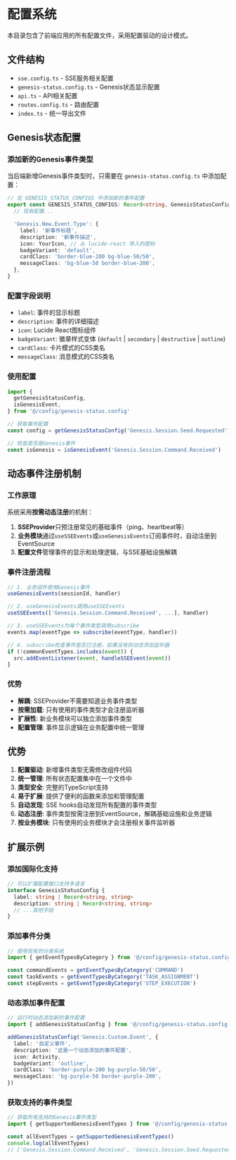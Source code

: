 # 配置系统

本目录包含了前端应用的所有配置文件，采用配置驱动的设计模式。

## 文件结构

- `sse.config.ts` - SSE服务相关配置
- `genesis-status.config.ts` - Genesis状态显示配置
- `api.ts` - API相关配置
- `routes.config.ts` - 路由配置
- `index.ts` - 统一导出文件

## Genesis状态配置

### 添加新的Genesis事件类型

当后端新增Genesis事件类型时，只需要在 `genesis-status.config.ts` 中添加配置：

```typescript
// 在 GENESIS_STATUS_CONFIGS 中添加新的事件配置
export const GENESIS_STATUS_CONFIGS: Record<string, GenesisStatusConfig> = {
  // 现有配置...

  'Genesis.New.Event.Type': {
    label: '新事件标题',
    description: '新事件描述',
    icon: YourIcon, // 从 lucide-react 导入的图标
    badgeVariant: 'default',
    cardClass: 'border-blue-200 bg-blue-50/50',
    messageClass: 'bg-blue-50 border-blue-200',
  },
}
```

### 配置字段说明

- `label`: 事件的显示标题
- `description`: 事件的详细描述
- `icon`: Lucide React图标组件
- `badgeVariant`: 徽章样式变体 (`default` | `secondary` | `destructive` |
  `outline`)
- `cardClass`: 卡片模式的CSS类名
- `messageClass`: 消息模式的CSS类名

### 使用配置

```typescript
import {
  getGenesisStatusConfig,
  isGenesisEvent,
} from '@/config/genesis-status.config'

// 获取事件配置
const config = getGenesisStatusConfig('Genesis.Session.Seed.Requested')

// 检查是否是Genesis事件
const isGenesis = isGenesisEvent('Genesis.Session.Command.Received')
```

## 动态事件注册机制

### 工作原理

系统采用**按需动态注册**的机制：

1. **SSEProvider**只预注册常见的基础事件（ping、heartbeat等）
2. **业务模块**通过`useSSEEvents`或`useGenesisEvents`订阅事件时，自动注册到EventSource
3. **配置文件**管理事件的显示和处理逻辑，与SSE基础设施解耦

### 事件注册流程

```typescript
// 1. 业务组件使用Genesis事件
useGenesisEvents(sessionId, handler)

// 2. useGenesisEvents调用useSSEEvents
useSSEEvents(['Genesis.Session.Command.Received', ...], handler)

// 3. useSSEEvents为每个事件类型调用subscribe
events.map(eventType => subscribe(eventType, handler))

// 4. subscribe检查事件是否已注册，如果没有则动态添加监听器
if (!commonEventTypes.includes(event)) {
  src.addEventListener(event, handleSSEEvent(event))
}
```

### 优势

- **解耦**: SSEProvider不需要知道业务事件类型
- **按需加载**: 只有使用的事件类型才会注册监听器
- **扩展性**: 新业务模块可以独立添加事件类型
- **配置管理**: 事件显示逻辑在业务配置中统一管理

## 优势

1. **配置驱动**: 新增事件类型无需修改组件代码
2. **统一管理**: 所有状态配置集中在一个文件中
3. **类型安全**: 完整的TypeScript支持
4. **易于扩展**: 提供了便利的函数来添加和管理配置
5. **自动发现**: SSE hooks自动发现所有配置的事件类型
6. **动态注册**: 事件类型按需注册到EventSource，解耦基础设施和业务逻辑
7. **按业务模块**: 只有使用的业务模块才会注册相关事件监听器

## 扩展示例

### 添加国际化支持

```typescript
// 可以扩展配置接口支持多语言
interface GenesisStatusConfig {
  label: string | Record<string, string>
  description: string | Record<string, string>
  // ...其他字段
}
```

### 添加事件分类

```typescript
// 使用现有的分类系统
import { getEventTypesByCategory } from '@/config/genesis-status.config'

const commandEvents = getEventTypesByCategory('COMMAND')
const taskEvents = getEventTypesByCategory('TASK_ASSIGNMENT')
const stepEvents = getEventTypesByCategory('STEP_EXECUTION')
```

### 动态添加事件配置

```typescript
// 运行时动态添加新的事件配置
import { addGenesisStatusConfig } from '@/config/genesis-status.config'

addGenesisStatusConfig('Genesis.Custom.Event', {
  label: '自定义事件',
  description: '这是一个动态添加的事件配置',
  icon: Activity,
  badgeVariant: 'outline',
  cardClass: 'border-purple-200 bg-purple-50/50',
  messageClass: 'bg-purple-50 border-purple-200',
})
```

### 获取支持的事件类型

```typescript
// 获取所有支持的Genesis事件类型
import { getSupportedGenesisEventTypes } from '@/config/genesis-status.config'

const allEventTypes = getSupportedGenesisEventTypes()
console.log(allEventTypes)
// ['Genesis.Session.Command.Received', 'Genesis.Session.Seed.Requested', ...]
```
